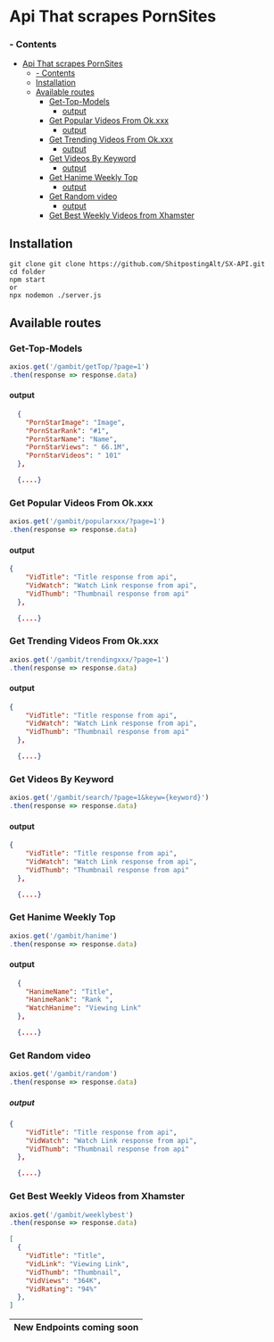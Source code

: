 # Api That scrapes PornSites


### - Contents
- [Api That scrapes PornSites](#api-that-scrapes-pornsites)
    - [- Contents](#--contents)
  - [Installation](#installation)
  - [Available routes](#available-routes)
    - [Get-Top-Models](#get-top-models)
      - [output](#output)
    - [Get Popular Videos From Ok.xxx](#get-popular-videos-from-okxxx)
      - [output](#output-1)
    - [Get Trending Videos From Ok.xxx](#get-trending-videos-from-okxxx)
      - [output](#output-2)
    - [Get Videos By Keyword](#get-videos-by-keyword)
      - [output](#output-3)
    - [Get Hanime Weekly Top](#get-hanime-weekly-top)
      - [output](#output-4)
    - [Get Random video](#get-random-video)
        - [output](#output-5)
    - [Get Best Weekly Videos from Xhamster](#get-best-weekly-videos-from-xhamster)
## Installation 
```
git clone git clone https://github.com/ShitpostingAlt/SX-API.git
cd folder
npm start
or
npx nodemon ./server.js
```
## Available routes

### Get-Top-Models 

```js
axios.get('/gambit/getTop/?page=1')
.then(response => response.data)

```
#### output 

```json
  {
    "PornStarImage": "Image",
    "PornStarRank": "#1",
    "PornStarName": "Name",
    "PornStarViews": " 66.1M",
    "PornStarVideos": " 101"
  },

  {....}
```

### Get Popular Videos From Ok.xxx

```js
axios.get('/gambit/popularxxx/?page=1')
.then(response => response.data)

```
#### output 

```json
{
    "VidTitle": "Title response from api",
    "VidWatch": "Watch Link response from api",
    "VidThumb": "Thumbnail response from api"
  },

  {....}
```
### Get Trending Videos From Ok.xxx

```js
axios.get('/gambit/trendingxxx/?page=1')
.then(response => response.data)

```
#### output 

```json
{
    "VidTitle": "Title response from api",
    "VidWatch": "Watch Link response from api",
    "VidThumb": "Thumbnail response from api"
  },

  {....}
```
### Get Videos By Keyword

```js
axios.get('/gambit/search/?page=1&keyw={keyword}')
.then(response => response.data)

```
#### output

```json
{
    "VidTitle": "Title response from api",
    "VidWatch": "Watch Link response from api",
    "VidThumb": "Thumbnail response from api"
  },

  {....}
```

### Get Hanime Weekly Top

````js
axios.get('/gambit/hanime')
.then(response => response.data)
````

#### output

```json
  {
    "HanimeName": "Title",
    "HanimeRank": "Rank ",
    "WatchHanime": "Viewing Link"
  },

  {....}
```
### Get Random video

````js
axios.get('/gambit/random')
.then(response => response.data)
````
##### output

```json
{
    "VidTitle": "Title response from api",
    "VidWatch": "Watch Link response from api",
    "VidThumb": "Thumbnail response from api"
  },

  {....}
```

### Get Best Weekly Videos from Xhamster
````js
axios.get('/gambit/weeklybest')
.then(response => response.data)
````

````json
[
  {
    "VidTitle": "Title",
    "VidLink": "Viewing Link",
    "VidThumb": "Thumbnail",
    "VidViews": "364K",
    "VidRating": "94%"
  },
]
````
  | New Endpoints coming soon |
  | ------------------------- |
